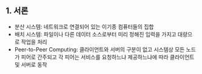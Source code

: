 ## 1. 서론

- 분산 시스템: 네트워크로 연결되어 있는 이기종 컴퓨터들의 집합
- 배치 시스템: 파일이나 다른 데이터 소스로부터 미리 정해진 입력을 가지고 대량으로 작업을 처리
- Peer-to-Peer Computing: 클라이언트와 서버의 구분이 없고 시스템상 모든 노드가 피어로 간주되고 각 피어는 서비스를 요청하느냐 제공하느냐에 따라 클라이언트 및 서버로 동작
